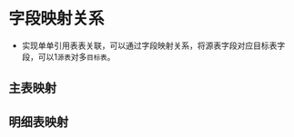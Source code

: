 # 字段映射关系 <Badge text="JDP"> </Badge>
- 实现单单引用表表关联，可以通过字段映射关系，将源表字段对应目标表字段，可以1`源表`对多`目标表`。
## 主表映射
## 明细表映射 